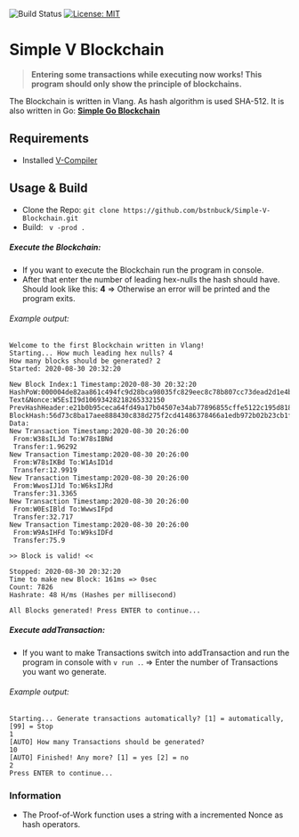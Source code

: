 ![Build Status](https://github.com/bstnbuck/Simple-V-Blockchain/workflows/Simple-V-Blockchain/badge.svg)
[![License: MIT](https://img.shields.io/badge/License-MIT-blue.svg)](https://github.com/bstnbuck/Simple-Go-Blockchain/blob/master/LICENSE)
# Simple V Blockchain

>**Entering some transactions while executing now works! This program should only show the principle of blockchains.**

The Blockchain is written in Vlang. As hash algorithm is used SHA-512.
It is also written in Go: [**Simple Go Blockchain**](https://github.com/bstnbuck/Simple-Go-Blockchain)

## Requirements
- Installed [V-Compiler](https://github.com/vlang/v)

## Usage & Build
* Clone the Repo: `git clone https://github.com/bstnbuck/Simple-V-Blockchain.git`
* Build: ``` v -prod .```

##### Execute the Blockchain:
* If you want to execute the Blockchain run the program in console.
* After that enter the number of leading hex-nulls the hash should have. Should look like this: **4**
    => Otherwise an error will be printed and the program exits.

###### Example output:
```
Welcome to the first Blockchain written in Vlang!
Starting... How much leading hex nulls? 4
How many blocks should be generated? 2
Started: 2020-08-30 20:32:20

New Block Index:1 Timestamp:2020-08-30 20:32:20
HashPoW:000004de82aa861c494fc9d28bca98035fc829eec8c78b807cc73dead2d1e4b3086d856554781a1eba245fc6356db6ca472e0769fd0e65338eb6c9662551d5f5
Text&Nonce:W5EsII9d10693428218265332150
PrevHashHeader:e21b0b95ceca64fd49a17b04507e34ab77896855cffe5122c195d818d9ca393aedcc4d5644a2001cabd4ddcc2d57a88100b335d6ab90b01bb6ed7e9700b33804
BlockHash:56d73c8ba17aee888430c838d275f2cd41486378466a1edb972b02b23cb1f2479ea828249bb17e467bcb554ec6fa831aefe983da1e5e8b6aaced4700f12a5c5a
Data:
New Transaction Timestamp:2020-08-30 20:26:00
 From:W38sILJd To:W78sIBNd
 Transfer:1.96292
New Transaction Timestamp:2020-08-30 20:26:00
 From:W78sIKBd To:W1AsID1d
 Transfer:12.9919
New Transaction Timestamp:2020-08-30 20:26:00
 From:WwosIJ1d To:W6ksIJRd
 Transfer:31.3365
New Transaction Timestamp:2020-08-30 20:26:00
 From:W0EsIBld To:WwwsIFpd
 Transfer:32.717
New Transaction Timestamp:2020-08-30 20:26:00
 From:W9AsIHFd To:W9ksIDFd
 Transfer:75.9

>> Block is valid! <<

Stopped: 2020-08-30 20:32:20
Time to make new Block: 161ms => 0sec
Count: 7826
Hashrate: 48 H/ms (Hashes per millisecond)

All Blocks generated! Press ENTER to continue...
```

##### Execute addTransaction:
* If you want to make Transactions switch into addTransaction and run the program in console with `v run .`.
    => Enter the number of Transactions you want wo generate.

###### Example output:
```
Starting... Generate transactions automatically? [1] = automatically, [99] = Stop
1
[AUTO] How many Transactions should be generated?
10
[AUTO] Finished! Any more? [1] = yes [2] = no
2
Press ENTER to continue...
```

### Information
* The Proof-of-Work function uses a string with a incremented Nonce as hash operators.
